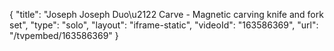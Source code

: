{
    "title": "Joseph Joseph Duo\u2122 Carve - Magnetic carving knife and fork set",
    "type": "solo",
    "layout": "iframe-static",
    "videoId": "163586369",
    "url": "\/tvpembed\/163586369"
}